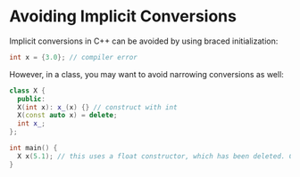# Avoiding Implicit Conversions

Implicit conversions in C++ can be avoided by using braced initialization:

```cpp
int x = {3.0}; // compiler error
```

However, in a class, you may want to avoid narrowing conversions as well:

```cpp
class X {
  public:
  X(int x): x_(x) {} // construct with int
  X(const auto x) = delete;
  int x_;
};

int main() {
  X x(5.1); // this uses a float constructor, which has been deleted. Compiler error
}
```
